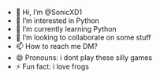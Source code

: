 - 👋 Hi, I’m @SonicXD1
- 👀 I’m interested in Python
- 🌱 I’m currently learning Python
- 💞️ I’m looking to collaborate on some stuff
- 📫 How to reach me DM?
- 😄 Pronouns: i dont play these silly games
- ⚡ Fun fact: i love frogs

<!---
SonicXD1/SonicXD1 is a ✨ special ✨ repository because its `README.md` (this file) appears on your GitHub profile.
You can click the Preview link to take a look at your changes.
--->
